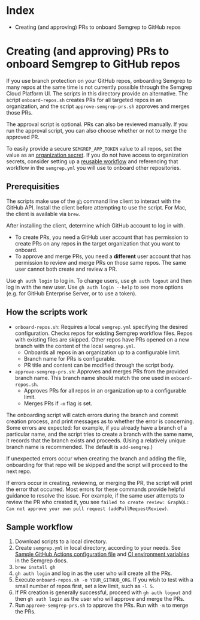 # Index
* Creating (and approving) PRs to onboard Semgrep to GitHub repos

# Creating (and approving) PRs to onboard Semgrep to GitHub repos

If you use branch protection on your GitHub repos, onboarding Semgrep to many repos at the same time is not currently possible through the Semgrep Cloud Platform UI. The scripts in this directory provide an alternative. The script `onboard-repos.sh` creates PRs for all targeted repos in an organization, and the script `approve-semgrep-prs.sh` approves and merges those PRs.

The approval script is optional. PRs can also be reviewed manually. If you run the approval script, you can also choose whether or not to merge the approved PR.

To easily provide a secure `SEMGREP_APP_TOKEN` value to all repos, set the value as an [organization secret](https://docs.github.com/en/actions/security-guides/using-secrets-in-github-actions#creating-secrets-for-an-organization). If you do not have access to organization secrets, consider setting up a [reusable workflow](https://semgrep.dev/docs/kb/semgrep-ci/github-reusable-workflows-semgrep/) and referencing that workflow in the `semgrep.yml` you will use to onboard other repositories.

## Prerequisities

The scripts make use of the [`gh`](https://cli.github.com/manual/gh) command line client to interact with the GitHub API. Install the client before attempting to use the script. For Mac, the client is available via `brew`.

After installing the client, determine which GitHub account to log in with.

* To create PRs, you need a GitHub user account that has permission to create PRs on any repos in the target organization that you want to onboard.
* To approve and merge PRs, you need a **different** user account that has permission to review and merge PRs on those same repos. The same user cannot both create and review a PR.

Use `gh auth login` to log in. To change users, use `gh auth logout` and then log in with the new user. Use `gh auth login --help` to see more options (e.g. for GitHub Enterprise Server, or to use a token).

## How the scripts work

* `onboard-repos.sh`: Requires a local `semgrep.yml` specifying the desired configuration. Checks repos for existing Semgrep workflow files. Repos with existing files are skipped. Other repos have PRs opened on a new branch with the content of the local `semgrep.yml`.
  * Onboards all repos in an organization up to a configurable limit.
  * Branch name for PRs is configurable.
  * PR title and content can be modified through the script body.
* `approve-semgrep-prs.sh`: Approves and merges PRs from the provided branch name. This branch name should match the one used in `onboard-repos.sh`.
  * Approves PRs for all repos in an organization up to a configurable limit.
  * Merges PRs if `-m` flag is set.

The onboarding script will catch errors during the branch and commit creation process, and print messages as to whether the error is concerning. Some errors are expected: for example, if you already have a branch of a particular name, and the script tries to create a branch with the same name, it records that the branch exists and proceeds. (Using a relatively unique branch name is recommended. The default is `add-semgrep`.)

If unexpected errors occur when creating the branch and adding the file, onboarding for that repo will be skipped and the script will proceed to the next repo.

If errors occur in creating, reviewing, or merging the PR, the script will print the error that occurred. Most errors for these commands provide helpful guidance to resolve the issue. For example, if the same user attempts to review the PR who created it, you see `failed to create review: GraphQL: Can not approve your own pull request (addPullRequestReview)`.

## Sample workflow

1. Download scripts to a local directory.
2. Create `semgrep.yml` in local directory, according to your needs. See [Sample GitHub Actions configuration file](https://semgrep.dev/docs/semgrep-ci/sample-ci-configs/#sample-github-actions-configuration-file) and [CI environment variables](https://semgrep.dev/docs/semgrep-ci/ci-environment-variables/) in the Semgrep docs.
3. `brew install gh`
4. `gh auth login` and log in as the user who will create all the PRs.
5. Execute `onboard-repos.sh -o YOUR_GITHUB_ORG`. If you wish to test with a small number of repos first, set a low limit, such as `-l 5`.
6. If PR creation is generally successful, proceed with `gh auth logout` and then `gh auth login` as the user who will approve and merge the PRs.
7. Run `approve-semgrep-prs.sh` to approve the PRs. Run with `-m` to merge the PRs.

